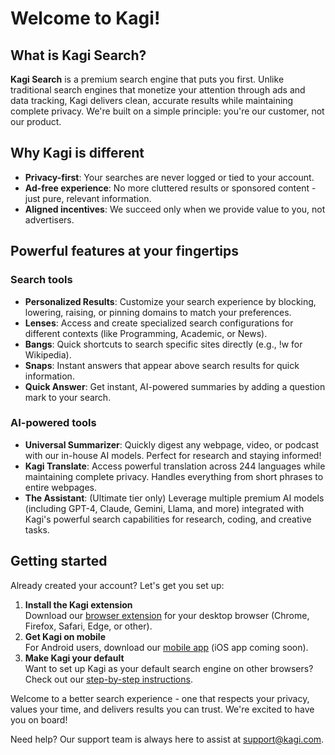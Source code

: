 # Welcome to Kagi!

## What is Kagi Search?

**Kagi Search** is a premium search engine that puts you first. Unlike traditional search engines that monetize your attention through ads and data tracking, Kagi delivers clean, accurate results while maintaining complete privacy. We're built on a simple principle: you're our customer, not our product.

## Why Kagi is different

- **Privacy-first**: Your searches are never logged or tied to your account.
- **Ad-free experience**: No more cluttered results or sponsored content - just pure, relevant information.
- **Aligned incentives**: We succeed only when we provide value to you, not advertisers.

## Powerful features at your fingertips

### Search tools
- **Personalized Results**: Customize your search experience by blocking, lowering, raising, or pinning domains to match your preferences.
- **Lenses**: Access and create specialized search configurations for different contexts (like Programming, Academic, or News).
- **Bangs**: Quick shortcuts to search specific sites directly (e.g., !w for Wikipedia).
- **Snaps**: Instant answers that appear above search results for quick information.
- **Quick Answer**: Get instant, AI-powered summaries by adding a question mark to your search.

### AI-powered tools
- **Universal Summarizer**: Quickly digest any webpage, video, or podcast with our in-house AI models. Perfect for research and staying informed!
- **Kagi Translate**: Access powerful translation across 244 languages while maintaining complete privacy. Handles everything from short phrases to entire webpages.
- **The Assistant**: (Ultimate tier only) Leverage multiple premium AI models (including GPT-4, Claude, Gemini, Llama, and more) integrated with Kagi's powerful search capabilities for research, coding, and creative tasks.

## Getting started

Already created your account? Let's get you set up:

1. **Install the Kagi extension**  
Download our [browser extension](https://kagi.com/getextension) for your desktop browser (Chrome, Firefox, Safari, Edge, or other).
2. **Get Kagi on mobile**  
For Android users, download our [mobile app](https://play.google.com/store/apps/details?id=com.kagi.search&hl=en) (iOS app coming soon).
3. **Make Kagi your default**  
Want to set up Kagi as your default search engine on other browsers? Check out our [step-by-step instructions](./setting-default.md).

Welcome to a better search experience - one that respects your privacy, values your time, and delivers results you can trust. We're excited to have you on board!

Need help? Our support team is always here to assist at support@kagi.com.
